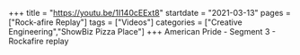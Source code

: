 +++
title = "https://youtu.be/1I140cEExt8"
startdate = "2021-03-13"
pages = ["Rock-afire Replay"]
tags = ["Videos"]
categories = ["Creative Engineering","ShowBiz Pizza Place"]
+++
American Pride - Segment 3 - Rockafire replay
